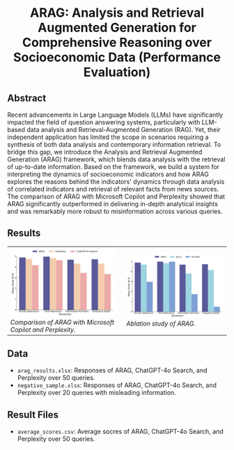 <!--
 * @Author: Ethan-yxx ethan_yx@hotmail.com
 * @Date: 2024-12-04 16:16:29
 * @LastEditors: Ethan-yxx ethan_yx@hotmail.com
 * @LastEditTime: 2024-12-04 17:42:17
 * @FilePath: /ARAG_Eval/README.md
 * @Description: 这是默认设置,请设置`customMade`, 打开koroFileHeader查看配置 进行设置: https://github.com/OBKoro1/koro1FileHeader/wiki/%E9%85%8D%E7%BD%AE
-->
<div align="center">
  <h1 align="center">ARAG: Analysis and Retrieval Augmented Generation for Comprehensive Reasoning over Socioeconomic Data (Performance Evaluation)
</h1>
</div>

## Abstract
Recent advancements in Large Language Models (LLMs) have significantly impacted the field of question answering systems, particularly with LLM-based data analysis and Retrieval-Augmented Generation (RAG). Yet, their independent application has limited the scope in scenarios requiring a synthesis of both data analysis and contemporary information retrieval. To bridge this gap, we introduce the Analysis and Retrieval Augmented Generation (ARAG) framework, which blends data analysis with the retrieval of up-to-date information. Based on the framework, we build a system for interpreting the dynamics of socioeconomic indicators and how ARAG explores the reasons behind the indicators' dynamics through data analysis of correlated indicators and retrieval of relevant facts from news sources. The comparison of ARAG with Microsoft Copilot and Perplexity showed that ARAG significantly outperformed in delivering in-depth analytical insights and was remarkably more robust to misinformation across various queries.

## Results
<table border="0" style="border: none;">
  <tr>
    <td>
      <img src="figs/fig4.png" width="500" alt="Chart 1" /><br />
      <em>Comparison of ARAG with Microsoft Copilot and Perplexity.</em>
    </td>
    <td style="padding-left: 20px;">
      <img src="figs/fig5.png" width="500" alt="Chart 2" /><br />
      <em>Ablation study of ARAG.</em>
    </td>
  </tr>
</table>

## Data
- `arag_results.xlsx`: Responses of ARAG, ChatGPT-4o Search, and Perplexity over 50 queries.
- `negative_sample.xlsx`: Responses of ARAG, ChatGPT-4o Search, and Perplexity over 20 queries with misleading information.

## Result Files
- `average_scores.csv`: Average socres of ARAG, ChatGPT-4o Search, and Perplexity over 50 queries. 